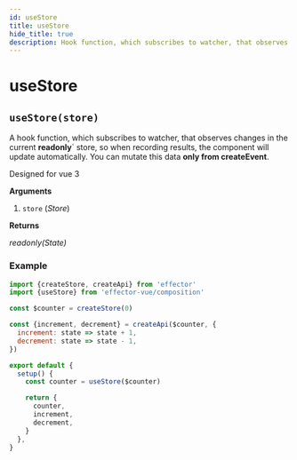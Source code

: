 ```yaml
---
id: useStore
title: useStore
hide_title: true
description: Hook function, which subscribes to watcher, that observes changes in store. Designed for vue 3
---
```


# useStore

## `useStore(store)`

A hook function, which subscribes to watcher, that observes changes in the current **readonly**` store, so when recording results, the component will update automatically.
You can mutate this data **only from createEvent**.

Designed for vue 3

**Arguments**

1. `store` (_Store_)

**Returns**

_readonly(State)_

### Example

```js
import {createStore, createApi} from 'effector'
import {useStore} from 'effector-vue/composition'

const $counter = createStore(0)

const {increment, decrement} = createApi($counter, {
  increment: state => state + 1,
  decrement: state => state - 1,
})

export default {
  setup() {
    const counter = useStore($counter)

    return {
      counter,
      increment,
      decrement,
    }
  },
}
```
